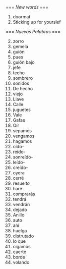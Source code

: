 === *New words* ===

1. doormat
2. Sticking up for yourslef

=== *Nuevas Palabras* ===

2. zorro
3. gemela
4. guión
5. pues
6. guión bajo
7. jefe
8. techo
9. sombrero
10. sonidos
11. De hecho
12. viejo
13. Llave
14. Calle
15. juguetes
16. Vale
17. Gafas
18. Oír
19. sepamos
20. vengamos
21. hagamos
22. oído-
23. reído-
24. sonreído-
25. leído-
26. creído-
27. oyera
28. cerré
29. resuelto
30. haré
31. comprarás
32. tendrá
33. vendrán
34. dejado
35. Anillo
36. auto
37. ahí
38. huelga
39. distrutado
40. lo que
41. oigamos
42. caerte
43. borde
44. volando
